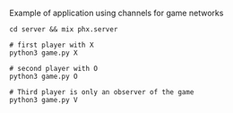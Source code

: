 Example of application using channels for game networks
```
cd server && mix phx.server

# first player with X
python3 game.py X 

# second player with O
python3 game.py O

# Third player is only an observer of the game
python3 game.py V
```